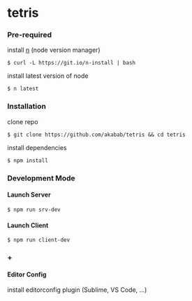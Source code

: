 # tetris


### Pre-required

install [n](https://github.com/tj/n) (node version manager)
```
$ curl -L https://git.io/n-install | bash
```
install latest version of node
```
$ n latest
```

### Installation

clone repo
```
$ git clone https://github.com/akabab/tetris && cd tetris
```

install dependencies
```
$ npm install
```

### Development Mode

#### Launch Server

```
$ npm run srv-dev
```

#### Launch Client

```
$ npm run client-dev
```

### +

#### Editor Config

install editorconfig plugin (Sublime, VS Code, ...)

